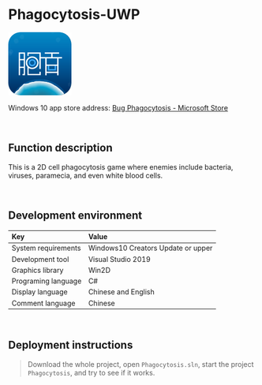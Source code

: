 # Phagocytosis-UWP

![](ScreenShot/logo.png)

 
 Windows 10 app store address: 
[Bug Phagocytosis - Microsoft Store](https://www.microsoft.com/store/productId/9PB1Q6NPWD1V)   


<br/>

## Function description

This is a 2D cell phagocytosis game where enemies include bacteria, viruses, paramecia, and even white blood cells.


<br/>

## Development environment

|Key|Value|
|:-|:-|
|System requirements| Windows10 Creators Update or upper|
|Development tool|Visual Studio 2019|
|Graphics library|Win2D|
|Programing language|C#|
|Display language|Chinese and English|
|Comment language|Chinese|


<br/>

## Deployment instructions

> Download the whole project, open `Phagocytosis.sln`, start the project `Phagocytosis`, and try to see if it works.